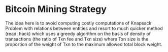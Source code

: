 # Bitcoin Mining Strategy

The idea here is to avoid computing costly computations of Knapsack Problem with relations between entities and resort to much quicker method (read: hack) which uses a greedy algorithm on the basis of density of transactions (the ratio of Txn fee and Txn size) where Txn size is the proportion of the weight of Txn to the maximum allowed total block weight.